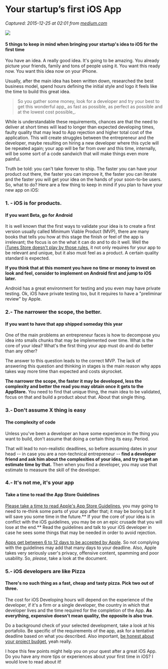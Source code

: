 # Your startup’s first iOS App

_Captured: 2015-12-25 at 02:01 from [medium.com](https://medium.com/ninjarobot-apps/your-new-ios-app-ed46aba15154#.cboi4z1lv)_

![](https://cdn-images-1.medium.com/max/2000/1*lOf-BkkhNGExoa1oCO5mbA.jpeg)

#### 5 things to keep in mind when bringing your startup's idea to iOS for the first time

You have an idea. A really good idea. It's going to be amazing. You already picture your friends, family and tons of people using it. You want this ready now. You want this idea now on your iPhone.

Usually, after the main idea has been written down, researched the best business model, spend hours defining the initial style and logo it feels like the time to build this great idea.

> So you gather some money, look for a developer and try your best to get this wonderful app_ as fast as possible, as perfect as possible and at the lowest cost possible_.

While is understandable these requirements, chances are that the need to deliver at short times will lead to longer than expected developing times, faulty quality that may lead to App rejection and higher total cost of the application. This will create struggles between the entrepreneur and the developer, maybe resulting on hiring a new developer where this cycle will be repeated again; your app will be far from over and this time, internally, will be some sort of a code sandwich that will make things even more painful.

Truth be told: you can't take forever to ship. The faster you can have your product out there, the faster you can improve it, the faster you can iterate and the faster you will get your idea on the hands of your soon-to-be users. So, what to do? Here are a few thing to keep in mind if you plan to have your new app on iOS:

### 1\. - iOS is for products.

#### If you want Beta, go for Android

It is well known that the first ways to validate your idea is to create a first version usually called Minimum Viable Product (MVP), there are many books that tells you how at this stage the finish or feel of the app is irrelevant; the focus is on the what it can do and to do it well. Well the [iTunes Store doesn't play by those rules](https://developer.apple.com/app-store/review/guidelines/#user-interface), it not only requires for your app to be relevant and unique, but it also must feel as a product. A certain quality standard is expected.

**If you think that at this moment you have no time or money to invest on look and feel, consider to implement on Android first and jump to iOS later.**

Android has a great environment for testing and you even may have private testing. Ok, iOS have private testing too, but it requires to have a "preliminar review" by Apple.

### 2.- The narrower the scope, the better.

#### If you want to have that app shipped someday this year

One of the main problems an entrepreneur faces is how to decompose you idea into smalls chunks that may be implemented over time. What is the core of your idea? What's the first thing your app must do and do better than any other?

The answer to this question leads to the correct MVP. The lack of answering this question and thinking in stages is the main reason why apps takes way more time than expected and costs skyrocket.

**The narrower the scope, the faster it may be developed, less the complexity and better the read you may obtain once it gets to the AppStore.** You need to find that unique thing, the main idea to be validated, focus on that and build a product about that. About that single thing.

### 3.- Don't assume X thing is easy

#### The complexity of code

Unless you've been a developer an have some experience in the thing you want to build, don't assume that doing a certain thing its easy. Period.

That will lead to non-realistic deadlines, so before assuming dates in your head -- in case you are a non-technical entrepreneur -- **find a developer friend and ask him about the complexities of your idea, and try to get an estimate time by that.** Then when you find a developer, you may use that estimate to measure the skill of the developer.

### 4.- It's not me, it's your app

#### Take a time to read the App Store Guidelines

[Please take a time to read Apple's App Store Guidelines](https://developer.apple.com/app-store/review/guidelines/#user-interface), you may going to need to re-think some parts of your app after that; it may be boring but it will save you some time in the future.** If your the core of your idea is in conflict with the iOS guidelines, you may be on an epic crusade that you will lose at the end.** Read the guidelines and talk to your iOS developer in case he sees some things that may be needed in order to avoid rejection.

[Apps get between 6 to 12 days to be accepted by Apple](http://appreviewtimes.com/). So not complying with the guidelines may add that many days to your deadline. Also, Apple takes very seriously user's privacy, offensive content, spamming and poor usability. So, _please_, take a look at the document.

### 5.- iOS developers are like Pizza

#### There's no such thing as a fast, cheap and tasty pizza. Pick two out of three.

The cost for iOS Developing hours will depend on the experience of the developer, if it's a firm or a single developer, the country in which that developer lives and the time required for the completion of the App. **As everything, expensive doesn't mean quality, the opposite is also true.**

Do a background check of your selected development, take a look at his portafolio. Be specific of the requirements of the app, ask for a tentative deadline based on what you described. Also important, [be honest about your project budget](https://medium.com/@jmlebeau/i-don-t-ask-for-your-budget-so-we-can-milk-you-dry-f7f78d6120a3#.bqadl8iox), yeah really.

I hope this few points might help you on your quest after a great iOS App. Do you have any more tips or experiences about your first time in iOS? I would love to read about it!
